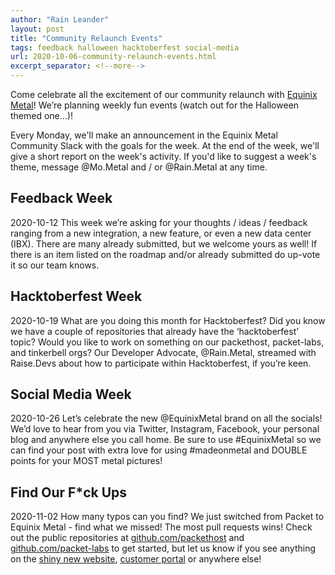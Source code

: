 ```yaml
---
author: "Rain Leander"
layout: post
title: "Community Relaunch Events"
tags: feedback halloween hacktoberfest social-media
url: 2020-10-06-community-relaunch-events.html
excerpt_separator: <!--more-->
---
```


Come celebrate all the excitement of our community relaunch with [Equinix Metal](http://metal.equinix.com/)! We’re planning weekly fun events (watch out for the Halloween themed one...)!

Every Monday, we'll make an announcement in the Equinix Metal Community Slack with the goals for the week. At the end of the week, we'll give a short report on the week's activity. If you'd like to suggest a week's theme, message @Mo.Metal and / or @Rain.Metal at any time.

## Feedback Week

2020-10-12 This week we’re asking for your thoughts / ideas / feedback ranging from a new integration, a new feature, or even a new data center (IBX). There are many already submitted, but we welcome yours as well! If there is an item listed on the roadmap and/or already submitted do up-vote it so our team knows.

<!--more-->

## Hacktoberfest Week

2020-10-19 What are you doing this month for Hacktoberfest? Did you know we have a couple of repositories that already have the ‘hacktoberfest’ topic? Would you like to work on something on our packethost, packet-labs, and tinkerbell orgs? Our Developer Advocate, @Rain.Metal, streamed with Raise.Devs about how to participate within Hacktoberfest, if you’re keen.

## Social Media Week

2020-10-26 Let’s celebrate the new @EquinixMetal brand on all the socials! We’d love to hear from you via Twitter, Instagram, Facebook, your personal blog and anywhere else you call home. Be sure to use #EquinixMetal so we can find your post with extra love for using #madeonmetal and DOUBLE points for your MOST metal pictures! 

## Find Our F*ck Ups

2020-11-02 How many typos can you find? We just switched from Packet to Equinix Metal - find what we missed! The most pull requests wins! Check out the public repositories at [github.com/packethost](http://github.com/packethost/) and [github.com/packet-labs](http://github.com/packet-labs/) to get started, but let us know if you see anything on the [shiny new website](http://metal.equinix.com/), [customer portal](http://console.equinix.com/) or anywhere else!
